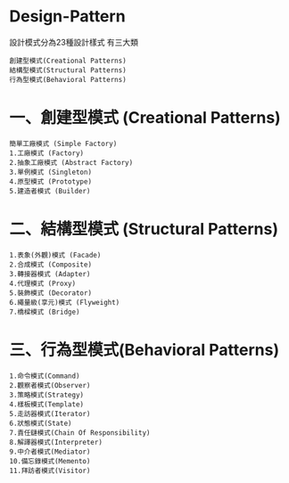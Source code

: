 # Design-Pattern
設計模式分為23種設計樣式 有三大類 

```
創建型模式(Creational Patterns)
結構型模式(Structural Patterns)
行為型模式(Behavioral Patterns)
```

# 一、創建型模式 (Creational Patterns)
```
簡單工廠模式 (Simple Factory)
1.工廠模式 (Factory)
2.抽象工廠模式 (Abstract Factory)
3.單例模式 (Singleton)
4.原型模式 (Prototype)
5.建造者模式 (Builder)
```

# 二、結構型模式 (Structural Patterns)
```
1.表象(外觀)模式 (Facade)
2.合成模式 (Composite)
3.轉接器模式 (Adapter)
4.代理模式 (Proxy)
5.裝飾模式 (Decorator)
6.繩量級(享元)模式 (Flyweight)
7.橋樑模式 (Bridge)
```

# 三、行為型模式(Behavioral Patterns)
```
1.命令模式(Command)
2.觀察者模式(Observer)
3.策略模式(Strategy)
4.樣板模式(Template)
5.走訪器模式(Iterator)
6.狀態模式(State)
7.責任鏈模式(Chain Of Responsibility)
8.解譯器模式(Interpreter)
9.中介者模式(Mediator)
10.備忘錄模式(Memento)
11.拜訪者模式(Visitor)

```
